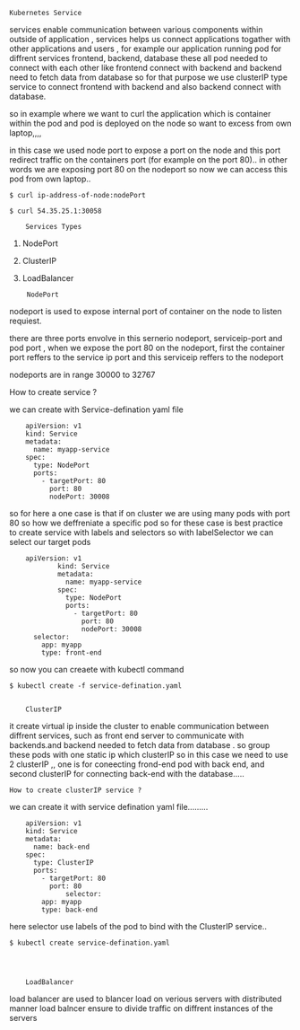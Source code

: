 	Kubernetes Service

services enable communication between various components within outside of 
application , services helps us connect applications togather  with other applications
and users , for example our application running pod for diffrent services frontend,
backend, database these all pod needed to connect with each other like frontend 
connect with backend and backend need to fetch data from database so for that 
purpose we use clusterIP type service to connect frontend with backend and also 
backend connect with database. 

so in example where we want to curl the application which is container within 
the pod and pod is deployed on the node so want to excess from own laptop,,,,

in this case we used node port to expose a port on the node and this port redirect
traffic on the containers port (for example on the port 80).. in other words we 
are exposing port 80 on the nodeport so now we can access this pod from own laptop..


	$ curl ip-address-of-node:nodePort
	
	$ curl 54.35.25.1:30058

		Services Types


1. NodePort

2. ClusterIP

3. LoadBalancer


		NodePort

nodeport is used to expose internal port of container on the node to listen requiest.

there are three ports envolve in this sernerio nodeport, serviceip-port and
pod port , when we expose the port 80 on the nodeport, first the container port reffers
to the service ip port and this serviceip reffers to the nodeport 

nodeports are in range 30000 to 32767 

How to create service ?

we can create with Service-defination yaml file 


		apiVersion: v1
		kind: Service
		metadata:
		  name: myapp-service
		spec:
		  type: NodePort
		  ports:
		    - targetPort: 80
		      port: 80
		      nodePort: 30008

so for here a one case is that if on cluster we are using many pods with port 80
so how we deffreniate a specific pod so for these case is best practice to create
service with labels and selectors so with labelSelector we can select our target pods
 

		apiVersion: v1
                kind: Service
                metadata:
                  name: myapp-service
                spec:
                  type: NodePort
                  ports:
                    - targetPort: 80
                      port: 80
                      nodePort: 30008
		  selector:
		    app: myapp
		    type: front-end

so now you can creaete with kubectl command

	$ kubectl create -f service-defination.yaml


		ClusterIP

it create virtual ip inside the cluster to enable communication between diffrent 
services, such as front end server to communicate with backends.and backend needed
to fetch data from database . so group these pods with one static ip which clusterIP
so in this case we need to use 2 clusterIP ,,
one is for coneecting frond-end pod with back end, and second clusterIP for connecting
back-end with the database.....

	How to create clusterIP service ?
we can create it with service defination yaml file.........

		apiVersion: v1
		kind: Service
		metadata:
		  name: back-end
		spec:
		  type: ClusterIP
		  ports:
		    - targetPort: 80
		      port: 80
                  selector:
		    app: myapp
		    type: back-end

here selector use labels of the pod to bind with the ClusterIP service..

	$ kubectl create service-defination.yaml




		LoadBalancer

load balancer are used to blancer load on verious servers with distributed manner
load balncer ensure to divide traffic on diffrent instances of the servers


	

	
